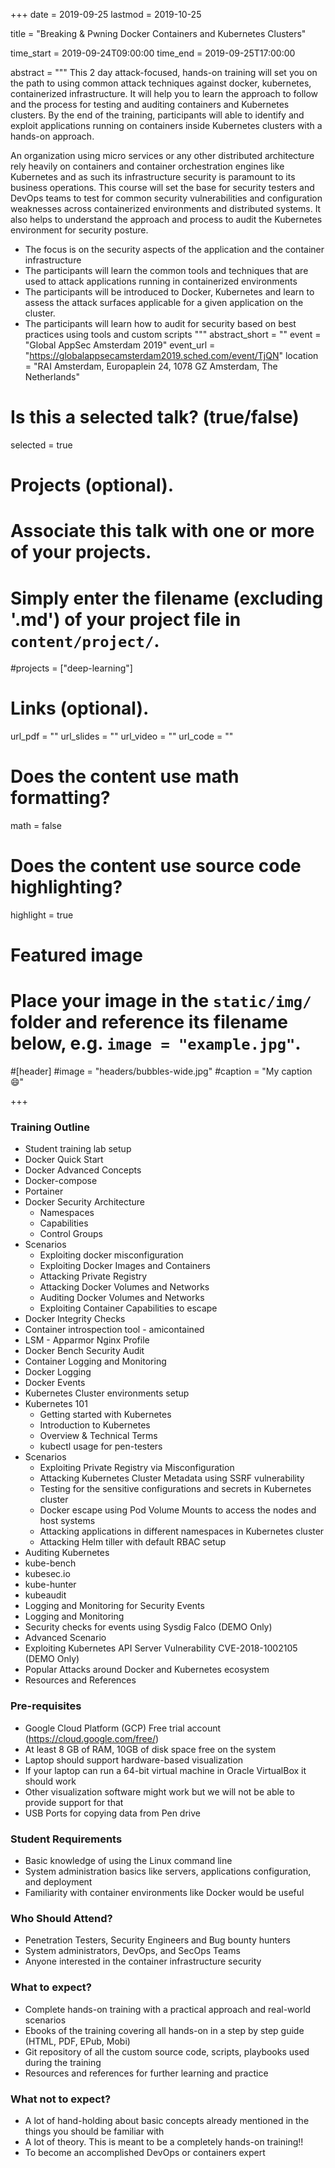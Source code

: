 +++
date = 2019-09-25
lastmod = 2019-10-25

title = "Breaking & Pwning Docker Containers and Kubernetes Clusters"

time_start = 2019-09-24T09:00:00
time_end = 2019-09-25T17:00:00

abstract = """
This 2 day attack-focused, hands-on training will set you on the path to using common attack techniques against docker, kubernetes, containerized infrastructure. It will help you to learn the approach to follow and the process for testing and auditing containers and Kubernetes clusters. By the end of the training, participants will able to identify and exploit applications running on containers inside Kubernetes clusters with a hands-on approach.

An organization using micro services or any other distributed architecture rely heavily on containers and container orchestration engines like Kubernetes and as such its infrastructure security is paramount to its business operations. This course will set the base for security testers and DevOps teams to test for common security vulnerabilities and configuration weaknesses across containerized environments and distributed systems. It also helps to understand the approach and process to audit the Kubernetes environment for security posture.

* The focus is on the security aspects of the application and the container infrastructure
* The participants will learn the common tools and techniques that are used to attack applications running in containerized environments
* The participants will be introduced to Docker, Kubernetes and learn to assess the attack surfaces applicable for a given application on the cluster.
* The participants will learn how to audit for security based on best practices using tools and custom scripts
"""
abstract_short = ""
event = "Global AppSec Amsterdam 2019"
event_url = "https://globalappsecamsterdam2019.sched.com/event/TjQN"
location = "RAI Amsterdam, Europaplein 24, 1078 GZ Amsterdam, The Netherlands"

# Is this a selected talk? (true/false)
selected = true

# Projects (optional).
#   Associate this talk with one or more of your projects.
#   Simply enter the filename (excluding '.md') of your project file in `content/project/`.
#projects = ["deep-learning"]

# Links (optional).
url_pdf = ""
url_slides = ""
url_video = ""
url_code = ""

# Does the content use math formatting?
math = false

# Does the content use source code highlighting?
highlight = true

# Featured image
# Place your image in the `static/img/` folder and reference its filename below, e.g. `image = "example.jpg"`.

#[header]
#image = "headers/bubbles-wide.jpg"
#caption = "My caption :smile:"

+++

### Training Outline

* Student training lab setup
* Docker Quick Start
* Docker Advanced Concepts
* Docker-compose
* Portainer
* Docker Security Architecture
    * Namespaces
    * Capabilities
    * Control Groups
* Scenarios
    * Exploiting docker misconfiguration
    * Exploiting Docker Images and Containers
    * Attacking Private Registry
    * Attacking Docker Volumes and Networks
    * Auditing Docker Volumes and Networks
    * Exploiting Container Capabilities to escape
* Docker Integrity Checks
* Container introspection tool - amicontained
* LSM - Apparmor Nginx Profile
* Docker Bench Security Audit
* Container Logging and Monitoring
* Docker Logging
* Docker Events
* Kubernetes Cluster environments setup
* Kubernetes 101
    * Getting started with Kubernetes
    * Introduction to Kubernetes
    * Overview & Technical Terms
    * kubectl usage for pen-testers
* Scenarios
    * Exploiting Private Registry via Misconfiguration
    * Attacking Kubernetes Cluster Metadata using SSRF vulnerability
    * Testing for the sensitive configurations and secrets in Kubernetes cluster
    * Docker escape using Pod Volume Mounts to access the nodes and host systems
    * Attacking applications in different namespaces in Kubernetes cluster
    * Attacking Helm tiller with default RBAC setup
* Auditing Kubernetes
* kube-bench
* kubesec.io
* kube-hunter
* kubeaudit
* Logging and Monitoring for Security Events
* Logging and Monitoring
* Security checks for events using Sysdig Falco (DEMO Only)
* Advanced Scenario
* Exploiting Kubernetes API Server Vulnerability CVE-2018-1002105 (DEMO Only)
* Popular Attacks around Docker and Kubernetes ecosystem
* Resources and References

### Pre-requisites

* Google Cloud Platform (GCP) Free trial account (https://cloud.google.com/free/)
* At least 8 GB of RAM, 10GB of disk space free on the system
* Laptop should support hardware-based visualization
* If your laptop can run a 64-bit virtual machine in Oracle VirtualBox it should work
* Other visualization software might work but we will not be able to provide support for that
* USB Ports for copying data from Pen drive

### Student Requirements

* Basic knowledge of using the Linux command line
* System administration basics like servers, applications configuration, and deployment
* Familiarity with container environments like Docker would be useful

### Who Should Attend?

* Penetration Testers, Security Engineers and Bug bounty hunters
* System administrators, DevOps, and SecOps Teams
* Anyone interested in the container infrastructure security

### What to expect?

* Complete hands-on training with a practical approach and real-world scenarios
* Ebooks of the training covering all hands-on in a step by step guide (HTML, PDF, EPub, Mobi)
* Git repository of all the custom source code, scripts, playbooks used during the training
* Resources and references for further learning and practice

### What not to expect?

* A lot of hand-holding about basic concepts already mentioned in the things you should be familiar with
* A lot of theory. This is meant to be a completely hands-on training!!
* To become an accomplished DevOps or containers expert